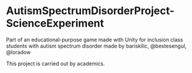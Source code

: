 # AutismSpectrumDisorderProject-ScienceExperiment

Part of an educational-purpose game made with Unity for inclusion class students with autism spectrum disorder made by bariskilic, @bestesengul, @loradow

This project is carried out by academics.
